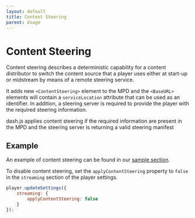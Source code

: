 ```yaml
---
layout: default
title: Content Steering
parent: Usage
---
```


# Content Steering

Content steering describes a deterministic capability for a content distributor to switch the content source that a
player uses either at start-up
or midstream by means of a remote steering service.

It adds new `<ContentSteering>` element to the MPD and the `<BaseURL>` elements will contain a `serviceLocation`
attribute that can be used as an identifier. In addition, a steering server is required to provide the player with the
required steering information.

dash.js applies content steering if the required information are present in the MPD and the steering server is returning a valid steering manifest

## Example
An example of content steering can be found in our [sample section](https://reference.dashif.org/dash.js/nightly/samples/advanced/content-steering.html).

To disable content steering, set the `applyContentSteering` property to `false` in the `streaming` section of the player settings.

````js
player.updateSettings({
    streaming: {
        applyContentSteering: false
    }
});
````
